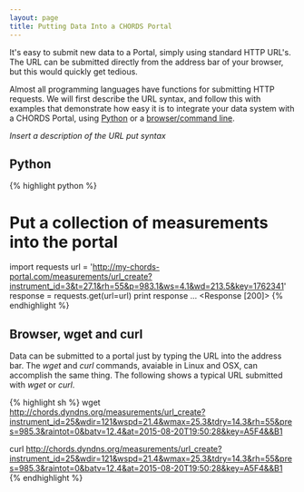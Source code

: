 ```yaml
---
layout: page
title: Putting Data Into a CHORDS Portal
---
```


It's easy to submit new data to a Portal, simply using standard HTTP URL's. The URL can be submitted 
directly from the address bar of your browser, but this would quickly get tedious. 

Almost all programming languages have functions for submitting HTTP requests. We will first describe 
the URL syntax, and follow this with examples that demonstrate how easy it is to integrate your data 
system with a CHORDS Portal, using [Python](#python) or a [browser/command line](#browser).

_Insert a description of the URL put syntax_

## <a name="python"></a>Python

{% highlight python %}
# Put a collection of measurements into the portal
import requests
url = 'http://my-chords-portal.com/measurements/url_create?instrument_id=3&t=27.1&rh=55&p=983.1&ws=4.1&wd=213.5&key=1762341'
response = requests.get(url=url)
print response
...
<Response [200]>
{% endhighlight %}

## <a name="browser"></a>Browser, wget and curl

Data can be submitted to a portal just by typing the URL into the address bar. The *wget* and *curl* commands, avaiable in Linux and OSX, can accomplish the same thing. The following shows a typical URL submitted with *wget* or *curl*.

{% highlight sh %}
wget http://chords.dyndns.org/measurements/url_create?instrument_id=25&wdir=121&wspd=21.4&wmax=25.3&tdry=14.3&rh=55&pres=985.3&raintot=0&batv=12.4&at=2015-08-20T19:50:28&key=A5F4&&B1

curl http://chords.dyndns.org/measurements/url_create?instrument_id=25&wdir=121&wspd=21.4&wmax=25.3&tdry=14.3&rh=55&pres=985.3&raintot=0&batv=12.4&at=2015-08-20T19:50:28&key=A5F4&&B1
{% endhighlight %}

